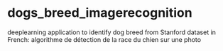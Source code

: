# dogs_breed_imagerecognition
deeplearning application to identify dog breed from Stanford dataset
in French:
algorithme de détection de la race du chien sur une photo


